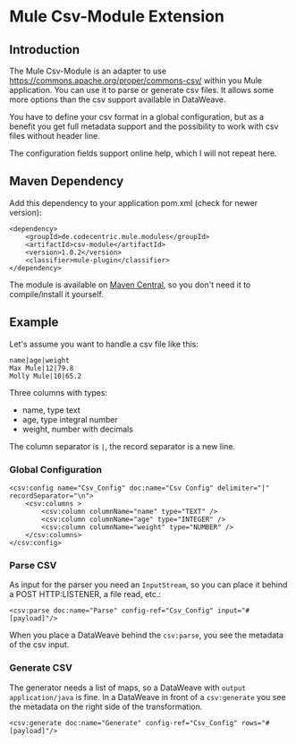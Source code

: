 # Mule Csv-Module Extension

## Introduction

The Mule Csv-Module is an adapter to use https://commons.apache.org/proper/commons-csv/ within you Mule application. 
You can use it to parse or generate csv files. It allows some more options than the csv support available in DataWeave.

You have to define your csv format in a global configuration, but as a benefit you get full metadata support and
the possibility to work with csv files without header line. 

The configuration fields support online help, which I will not repeat here.  

## Maven Dependency

Add this dependency to your application pom.xml (check for newer version):

```
<dependency>
	<groupId>de.codecentric.mule.modules</groupId>
	<artifactId>csv-module</artifactId>
	<version>1.0.2</version>
	<classifier>mule-plugin</classifier>
</dependency>
```

The module is available on [Maven Central](https://mvnrepository.com/), so you don't need it to compile/install it yourself.

## Example

Let's assume you want to handle a csv file like this:

```
name|age|weight
Max Mule|12|79.8
Molly Mule|10|65.2
```

Three columns with types:
* name, type text
* age, type integral number
* weight, number with decimals

The column separator is `|`, the record separator is a new line.

### Global Configuration

```
<csv:config name="Csv_Config" doc:name="Csv Config" delimiter="|" recordSeparator="\n">
	<csv:columns >
		<csv:column columnName="name" type="TEXT" />
		<csv:column columnName="age" type="INTEGER" />
		<csv:column columnName="weight" type="NUMBER" />
	</csv:columns>
</csv:config>
```

### Parse CSV

As input for the parser you need an `InputStream`, so you can place it behind a POST HTTP:LISTENER, a file read, etc.:

```
<csv:parse doc:name="Parse" config-ref="Csv_Config" input="#[payload]"/>
```

When you place a DataWeave behind the `csv:parse`, you see the metadata of the csv input.

### Generate CSV

The generator needs a list of maps, so a DataWeave with `output application/java` is fine. In a DataWeave in front
of a `csv:generate` you see the metadata on the right side of the transformation.

```
<csv:generate doc:name="Generate" config-ref="Csv_Config" rows="#[payload]"/>
```

